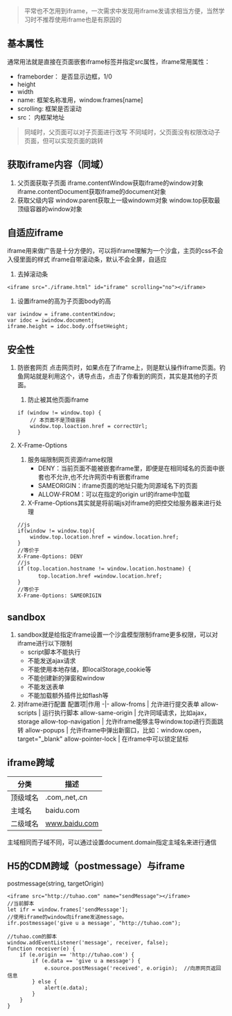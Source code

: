 >平常也不怎用到iframe，一次需求中发现用iframe发请求相当方便，当然学习时不推荐使用iframe也是有原因的

## 基本属性
通常用法就是直接在页面嵌套iframe标签并指定src属性，iframe常用属性：
- frameborder： 是否显示边框，1/0
- height
- width
- name: 框架名称准用，window.frames[name]
- scrolling: 框架是否滚动
- src： 内框架地址

>同域时，父页面可以对子页面进行改写
>不同域时，父页面没有权限改动子页面，但可以实现页面的跳转

## 获取iframe内容（同域）
1. 父页面获取子页面
iframe.contentWindow获取iframe的window对象
iframe.contentDocument获取iframe的document对象
2. 获取父级内容
window.parent获取上一级windowm对象
window.top获取最顶级容器的window对象

## 自适应iframe
iframe用来做广告是十分方便的，可以将iframe理解为一个沙盒，主页的css不会入侵里面的样式
iframe自带滚动条，默认不会全屏，自适应
1. 去掉滚动条
```
<iframe src="./iframe.html" id="iframe" scrolling="no"></iframe>
```
1. 设置iframe的高为子页面body的高
```
var iwindow = iframe.contentWindow;
var idoc = iwindow.document;
iframe.height = idoc.body.offsetHeight;
```

## 安全性
1. 防嵌套网页
点击网页时，如果点在了iframe上，则是默认操作iframe页面。钓鱼网站就是利用这个，诱导点击，点击了你看到的网页，其实是其他的子页面。
    1. 防止被其他页面iframe
    ```
    if (window != window.top) {
        // 本页面不是顶级容器
        window.top.loaction.href = correctUrl;
    }
    ```

1. X-Frame-Options
    1. 服务端限制网页资源iframe权限
        - DENY：当前页面不能被嵌套iframe里，即便是在相同域名的页面中嵌套也不允许,也不允许网页中有嵌套iframe
        - SAMEORIGIN：iframe页面的地址只能为同源域名下的页面
        - ALLOW-FROM：可以在指定的origin url的iframe中加载
    1. X-Frame-Options其实就是将前端js对iframe的把控交给服务器来进行处理
    ```
    //js
    if(window != window.top){
        window.top.location.href = window.location.href;
    }
    //等价于
    X-Frame-Options: DENY
    //js
    if (top.location.hostname != window.location.hostname) { 
    　　　　top.location.href =window.location.href;
    }
    //等价于
    X-Frame-Options: SAMEORIGIN
    ```

## sandbox
1. sandbox就是给指定iframe设置一个沙盒模型限制iframe更多权限，可以对iframe进行以下限制
    - script脚本不能执行
    - 不能发送ajax请求
    - 不能使用本地存储，即localStorage,cookie等
    - 不能创建新的弹窗和window
    - 不能发送表单
    - 不能加载额外插件比如flash等
1. 对iframe进行配置
    配置项|作用
    -|-
    allow-froms | 允许进行提交表单
    allow-scripts | 运行执行脚本
    allow-same-origin | 允许同域请求，比如ajax，storage
    allow-top-navigation | 允许iframe能够主导window.top进行页面跳转
    allow-popups | 允许iframe中弹出新窗口，比如：window.open，target="_blank"
    allow-pointer-lock | 在iframe中可以锁定鼠标

## iframe跨域
分类|描述
-|-
顶级域名|.com,.net,.cn
主域名|baidu.com
二级域名|www.baidu.com
主域相同而子域不同，可以通过设置document.domain指定主域名来进行通信

## H5的CDM跨域（postmessage）与iframe
postmessage(string, targetOrigin)

```
<iframe src="http://tuhao.com" name="sendMessage"></iframe>
//当前脚本
let ifr = window.frames['sendMessage'];
//使用iframe的window向iframe发送message。
ifr.postmessage('give u a message', "http://tuhao.com");

//tuhao.com的脚本
window.addEventListener('message', receiver, false);
function receiver(e) {
    if (e.origin == 'http://tuhao.com') {
        if (e.data == 'give u a message') {
            e.source.postMessage('received', e.origin);  //向原网页返回信息
        } else {
            alert(e.data);
        }
    }
}
```
